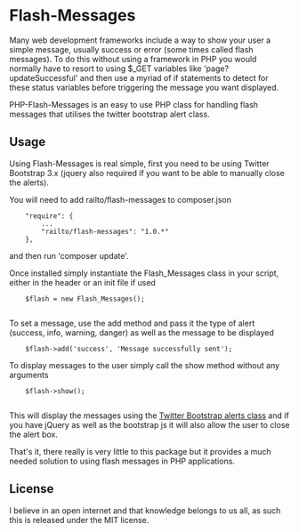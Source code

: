 # Flash-Messages

Many web development frameworks include a way to show your user a simple message, usually success or error (some times called flash messages).  To do this without using a framework in PHP you would normally have to resort to using $_GET variables like 'page?updateSuccessful' and then use a myriad of if statements to detect for these status variables before triggering the message you want displayed.

PHP-Flash-Messages is an easy to use PHP class for handling flash messages that utilises the twitter bootstrap alert class.

## Usage

Using Flash-Messages is real simple, first you need to be using Twitter Bootstrap 3.x (jquery also required if you want to be able to manually close the alerts).

You will need to add railto/flash-messages to composer.json

```
	"require": {
        ...
        "railto/flash-messages": "1.0.*"
    },

```
and then run 'composer update'.

Once installed simply instantiate the Flash_Messages class in your script, either in the header or an init file if used

```
	$flash = new Flash_Messages();
	
```

To set a message, use the add method and pass it the type of alert (success, info, warning, danger) as well as the message to be displayed

```
	$flash->add('success', 'Message successfully sent');

```

To display messages to the user simply call the show method without any arguments

```
	$flash->show();
	
```
This will display the messages using the [Twitter Bootstrap alerts class](http://getbootstrap.com/components/#alerts) and if you have jQuery as well as the bootstrap js it will also allow the user to close the alert box.

That's it, there really is very little to this package but it provides a much needed solution to using flash messages in PHP applications.

## License
I believe in an open internet and that knowledge belongs to us all, as such this is released under the MIT license.
